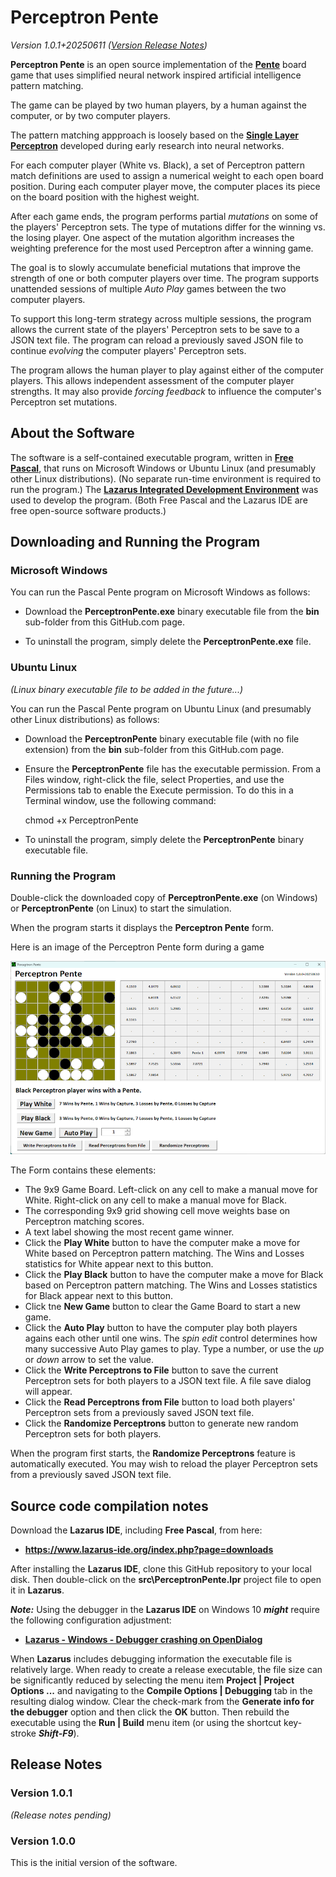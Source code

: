 # Perceptron Pente

_Version 1.0.1+20250611  ([Version Release Notes](#ReleaseNotes))_ 

**Perceptron Pente** is an open source implementation of the **[Pente](https://en.wikipedia.org/wiki/Pente)** board game that uses simplified neural network inspired artificial intelligence pattern matching.

The game can be played by two human players, by a human against the computer, or by two computer players.

The pattern matching appproach is loosely based on the **[Single Layer Perceptron](https://gist.github.com/udayzee05/f878f7807b2c201ad400fc3818a59c2d)** developed during early research into neural networks.

For each computer player (White vs. Black), a set of Perceptron pattern match definitions are used to assign a numerical weight to each open board position. During each computer player move, the computer places its piece on the board position with the highest weight.

After each game ends, the program performs partial _mutations_ on some of the players' Perceptron sets. The type of mutations differ for the winning vs. the losing player. One aspect of the mutation algorithm increases the weighting preference for the most used Perceptron after a winning game.

The goal is to slowly accumulate beneficial mutations that improve the strength of one or both computer players over time. The program supports unattended sessions of multiple _Auto Play_ games between the two computer players.

To support this long-term strategy across multiple sessions, the program allows the current state of the players' Perceptron sets to be save to a JSON text file. The program can reload a previously saved JSON file to continue _evolving_ the computer players' Perceptron sets.

The program allows the human player to play against either of the computer players. This allows independent assessment of the computer player strengths. It may also provide _forcing feedback_ to influence the computer's Perceptron set mutations.

## About the Software

The software is a self-contained executable program, written in **[Free Pascal](https://www.freepascal.org/)**, that runs on Microsoft Windows or Ubuntu Linux (and presumably other Linux distributions).
(No separate run-time environment is required to run the program.)
The **[Lazarus Integrated Development Environment](https://www.lazarus-ide.org/)** was used to develop the program.
(Both Free Pascal and the Lazarus IDE are free open-source software products.) 

## Downloading and Running the Program

### Microsoft Windows

You can run the Pascal Pente program on Microsoft Windows as follows:

- Download the **PerceptronPente.exe** binary executable file from the **bin** sub-folder from this GitHub.com page.

- To uninstall the program, simply delete the **PerceptronPente.exe** file.

### Ubuntu Linux

_(Linux binary executable file to be added in the future...)_

You can run the Pascal Pente program on Ubuntu Linux (and presumably other Linux distributions) as follows:

- Download the **PerceptronPente** binary executable file (with no file extension) from the **bin** sub-folder from this GitHub.com page.

- Ensure the **PerceptronPente** file has the executable permission.  From a Files window, right-click the file, select Properties, and use the Permissions tab to enable the Execute permission.  To do this in a Terminal window, use the following command:
  
    chmod +x PerceptronPente

- To uninstall the program, simply delete the **PerceptronPente** binary executable file.

### Running the Program

Double-click the downloaded copy of **PerceptronPente.exe** (on Windows) or **PerceptronPente** (on Linux) to start the simulation.

When the program starts it displays the **Perceptron Pente** form.

Here is an image of the Perceptron Pente form during a game

![PerceptronPente Form](img/PerceptronPente-Form.png?raw=true "PerceptronPente Form")

The Form contains these elements:

- The 9x9 Game Board. Left-click on any cell to make a manual move for White. Right-click on any cell to make a manual move for Black.
- The corresponding 9x9 grid showing cell move weights base on Perceptron matching scores.
- A text label showing the most recent game winner.
- Click the **Play White** button to have the computer make a move for White based on Perceptron pattern matching. The Wins and Losses statistics for White appear next to this button.
- Click the **Play Black** button to have the computer make a move for Black based on Perceptron pattern matching. The Wins and Losses statistics for Black appear next to this button.
- Click tne **New Game** button to clear the Game Board to start a new game.
- Click the **Auto Play** button to have the computer play both players agains each other until one wins.  The _spin edit_ control determines how many successive Auto Play games to play. Type a number, or use the _up_ or _down_ arrow to set the value.
- Click the **Write Perceptrons to File** button to save the current Perceptron sets for both players to a JSON text file. A file save dialog will appear.
- Click the **Read Perceptrons from File** button to load both players' Perceptron sets from a previously saved JSON text file.
- Click the **Randomize Perceptrons** button to generate new random Perceptron sets for both players.

When the program first starts, the **Randomize Perceptrons** feature is automatically executed. You may wish to reload the player Perceptron sets from a previously saved JSON text file.

## Source code compilation notes

Download the **Lazarus IDE**, including **Free Pascal**, from  here:

- **<https://www.lazarus-ide.org/index.php?page=downloads>**

After installing the **Lazarus IDE**, clone this GitHub repository to your local disk.
Then double-click on the **src\PerceptronPente.lpr** project file to open it in **Lazarus**. 

_**Note:**_ Using the debugger in the **Lazarus IDE** on Windows 10 _**might**_ require the following configuration adjustment:

- **[Lazarus - Windows - Debugger crashing on OpenDialog](https://www.tweaking4all.com/forum/delphi-lazarus-free-pascal/lazarus-windows-debugger-crashing-on-opendialog/)**

When **Lazarus** includes debugging information the executable file is relatively large.
When ready to create a release executable, the file size can be significantly reduced by selecting the menu item **Project | Project Options ...** and navigating to the **Compile Options | Debugging** tab in the resulting dialog window.
Clear the check-mark from the **Generate info for the debugger** option and then click the **OK** button.
Then rebuild the executable using the **Run | Build** menu item (or using the shortcut key-stroke _**Shift-F9**_).

<a name="ReleaseNotes"></a>

## Release Notes

### Version 1.0.1

_(Release notes pending)_

### Version 1.0.0

This is the initial version of the software.
